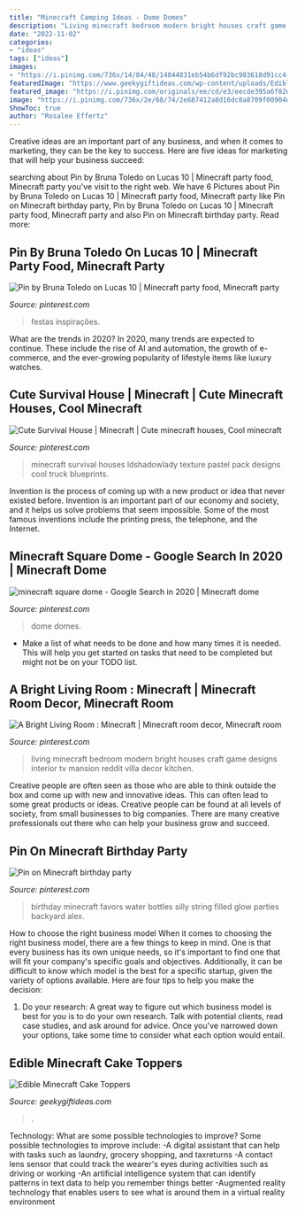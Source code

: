 ```yaml
---
title: "Minecraft Camping Ideas - Dome Domes"
description: "Living minecraft bedroom modern bright houses craft game designs interior tv mansion reddit villa decor kitchen"
date: "2022-11-02"
categories:
- "ideas"
tags: ["ideas"]
images:
- "https://i.pinimg.com/736x/14/84/48/14844831eb54b6df92bc983618d91cc4--minecraft-party-favors-water-bottles.jpg"
featuredImage: "https://www.geekygiftideas.com/wp-content/uploads/Edible-Minecraft-Cake-Toppers.jpg"
featured_image: "https://i.pinimg.com/originals/ee/cd/e3/eecde395a6f82d3972b3401940232412.jpg"
image: "https://i.pinimg.com/736x/2e/68/74/2e687412a8d16dc0a8709f00904dc27f.jpg"
ShowToc: true
author: "Rosalee Effertz"
---
```



Creative ideas are an important part of any business, and when it comes to marketing, they can be the key to success. Here are five ideas for marketing that will help your business succeed: 

	

		
searching about Pin by Bruna Toledo on Lucas 10 | Minecraft party food, Minecraft party you've visit to the right web. We have 6 Pictures about Pin by Bruna Toledo on Lucas 10 | Minecraft party food, Minecraft party like Pin on Minecraft birthday party, Pin by Bruna Toledo on Lucas 10 | Minecraft party food, Minecraft party and also Pin on Minecraft birthday party. Read more:
		
    
## Pin By Bruna Toledo On Lucas 10 | Minecraft Party Food, Minecraft Party

<img loading=lazy src="https://i.pinimg.com/736x/2e/68/74/2e687412a8d16dc0a8709f00904dc27f.jpg" onerror="this.onerror=null;this.src='https://tse1.mm.bing.net/th?id=OIP.5CRnsCyf8abzRUBWV5bQuwHaJt&amp;pid=15.1';" alt="Pin by Bruna Toledo on Lucas 10 | Minecraft party food, Minecraft party">

_Source: pinterest.com_

>festas inspirações. 

	

What are the trends in 2020?
In 2020, many trends are expected to continue. These include the rise of AI and automation, the growth of e-commerce, and the ever-growing popularity of lifestyle items like luxury watches.

    
## Cute Survival House | Minecraft | Cute Minecraft Houses, Cool Minecraft

<img loading=lazy src="https://i.pinimg.com/originals/f5/71/84/f571843cc4075d643430a4a3063ddfbf.jpg" onerror="this.onerror=null;this.src='https://tse4.mm.bing.net/th?id=OIP.M1Kl5CrfXWOPI-UghXa0ZQHaEK&amp;pid=15.1';" alt="Cute Survival House | Minecraft | Cute minecraft houses, Cool minecraft">

_Source: pinterest.com_

>minecraft survival houses ldshadowlady texture pastel pack designs cool truck blueprints. 

	

Invention is the process of coming up with a new product or idea that never existed before. Invention is an important part of our economy and society, and it helps us solve problems that seem impossible. Some of the most famous inventions include the printing press, the telephone, and the Internet.

    
## Minecraft Square Dome - Google Search In 2020 | Minecraft Dome

<img loading=lazy src="https://i.pinimg.com/736x/58/35/04/583504518acc4a49af89a6ff953b4ff9.jpg" onerror="this.onerror=null;this.src='https://tse4.mm.bing.net/th?id=OIP.HdjDsaXSm_Clx8u_uRLlmgHaFj&amp;pid=15.1';" alt="minecraft square dome - Google Search in 2020 | Minecraft dome">

_Source: pinterest.com_

>dome domes. 

	

- Make a list of what needs to be done and how many times it is needed. This will help you get started on tasks that need to be completed but might not be on your TODO list.

    
## A Bright Living Room : Minecraft | Minecraft Room Decor, Minecraft Room

<img loading=lazy src="https://i.pinimg.com/originals/ee/cd/e3/eecde395a6f82d3972b3401940232412.jpg" onerror="this.onerror=null;this.src='https://tse1.mm.bing.net/th?id=OIP.cu_PKxrk5u8QF6QzC5UiswHaEK&amp;pid=15.1';" alt="A Bright Living Room : Minecraft | Minecraft room decor, Minecraft room">

_Source: pinterest.com_

>living minecraft bedroom modern bright houses craft game designs interior tv mansion reddit villa decor kitchen. 

	

Creative people are often seen as those who are able to think outside the box and come up with new and innovative ideas. This can often lead to some great products or ideas. Creative people can be found at all levels of society, from small businesses to big companies. There are many creative professionals out there who can help your business grow and succeed.

    
## Pin On Minecraft Birthday Party

<img loading=lazy src="https://i.pinimg.com/736x/14/84/48/14844831eb54b6df92bc983618d91cc4--minecraft-party-favors-water-bottles.jpg" onerror="this.onerror=null;this.src='https://tse3.mm.bing.net/th?id=OIP.61h-i8ZVdY3Pl6JCPWACUAHaJ3&amp;pid=15.1';" alt="Pin on Minecraft birthday party">

_Source: pinterest.com_

>birthday minecraft favors water bottles silly string filled glow parties backyard alex. 

	

How to choose the right business model
When it comes to choosing the right business model, there are a few things to keep in mind. One is that every business has its own unique needs, so it's important to find one that will fit your company's specific goals and objectives. Additionally, it can be difficult to know which model is the best for a specific startup, given the variety of options available. Here are four tips to help you make the decision: 
1) Do your research: A great way to figure out which business model is best for you is to do your own research. Talk with potential clients, read case studies, and ask around for advice. Once you've narrowed down your options, take some time to consider what each option would entail.

    
## Edible Minecraft Cake Toppers

<img loading=lazy src="https://www.geekygiftideas.com/wp-content/uploads/Edible-Minecraft-Cake-Toppers.jpg" onerror="this.onerror=null;this.src='https://tse1.mm.bing.net/th?id=OIP.wckSyADlORq2zwA2j4N9EgHaHa&amp;pid=15.1';" alt="Edible Minecraft Cake Toppers">

_Source: geekygiftideas.com_

>. 

	

Technology: What are some possible technologies to improve?
Some possible technologies to improve include: 
-A digital assistant that can help with tasks such as laundry, grocery shopping, and taxreturns 
-A contact lens sensor that could track the wearer's eyes during activities such as driving or working 
-An artificial intelligence system that can identify patterns in text data to help you remember things better 
-Augmented reality technology that enables users to see what is around them in a virtual reality environment

